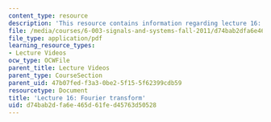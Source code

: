 ```yaml
---
content_type: resource
description: 'This resource contains information regarding lecture 16: fourier transform.'
file: /media/courses/6-003-signals-and-systems-fall-2011/d74bab2dfa6e465d61fed45763d50528_MIT6_003F11_lec16.pdf
file_type: application/pdf
learning_resource_types:
- Lecture Videos
ocw_type: OCWFile
parent_title: Lecture Videos
parent_type: CourseSection
parent_uid: 47b07fed-f3a3-0be2-5f15-5f62399cdb59
resourcetype: Document
title: 'Lecture 16: Fourier transform'
uid: d74bab2d-fa6e-465d-61fe-d45763d50528
---
```

